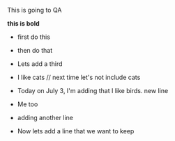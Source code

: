 This is going to QA

**this is bold**

* first do this
* then do that
* Lets add a third
* I like cats  // next time let's not include cats

* Today on July 3, I'm adding that I like birds. new line
* Me too

* adding another line
* Now lets add a line that we want to keep

